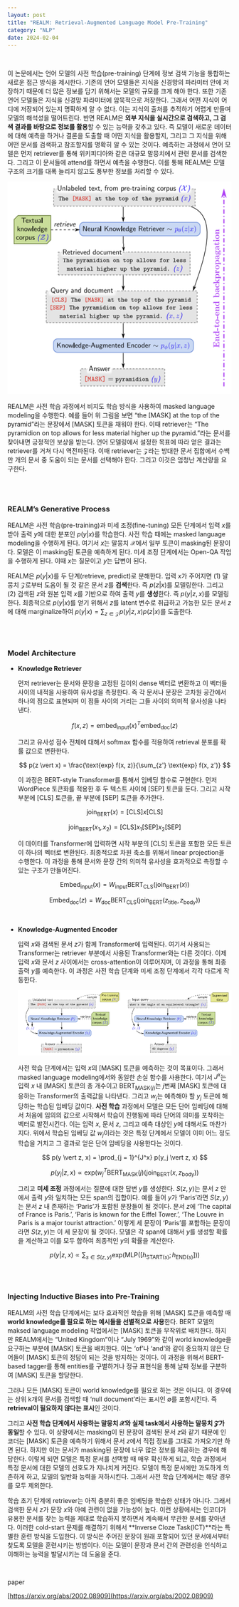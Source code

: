 ```yaml
---
layout: post
title: "REALM: Retrieval-Augmented Language Model Pre-Training"
category: "NLP"
date: 2024-02-04
--- 
```


<br>


이 논문에서는 언어 모델의 사전 학습(pre-training) 단계에 정보 검색 기능을 통합하는 새로운 접근 방식을 제시한다. 기존의 언어 모델들은 지식을 신경망의 파라미터 안에 저장하기 때문에 더 많은 정보를 담기 위해서는 모델의 규모를 크게 해야 한다. 또한 기존 언어 모델들은 지식을 신경망 파라미터에 암묵적으로 저장한다. 그래서 어떤 지식이 어디에 저장되어 있는지 명확하게 알 수 없다. 이는 지식의 출처를 추적하기 어렵게 만들며 모델의 해석성을 떨어트린다. 반면 REALM은 **외부 지식을 실시간으로 검색하고, 그 검색 결과를 바탕으로 정보를 활용**할 수 있는 능력을 갖추고 있다. 즉 모델이 새로운 데이터에 대해 예측을 하거나 결론을 도출할 때 어떤 지식을 활용할지, 그리고 그 지식을 위해 어떤 문서를 검색하고 참조할지를 명확히 알 수 있는 것이다. 예측하는 과정에서 언어 모델은 먼저 retriever를 통해 위키피디아와 같은 대규모 말뭉치에서 관련 문서를 검색한다. 그리고 이 문서들에 attend를 하면서 예측을 수행한다. 이를 통해 REALM은 모델 구조의 크기를 대폭 늘리지 않고도 풍부한 정보를 처리할 수 있다.

![Untitled](/assets/REALM%20Retrieval-Augmented%20Language%20Model%20Pre-Train%20284bffb6b8254f3ab133110a1bf8ccf1/Untitled.png)

REALM은 사전 학습 과정에서 비지도 학습 방식을 사용하여 masked language modeling을 수행한다. 예를 들어 위 그림을 보면 “the [MASK] at the top of the pyramid”라는 문장에서 [MASK] 토큰을 채워야 한다. 이때 retriever는 “The pyramidion on top allows for less material higher up the pyramid.”라는 문서를 찾아내면 긍정적인 보상을 받는다. 언어 모델링에서 설정한 목표에 따라 얻은 결과는 retriever를 거쳐 다시 역전파된다. 이때 retriever는 $\mathcal{Z}$라는 방대한 문서 집합에서 수백만 개의 문서 중 도움이 되는 문서를 선택해야 한다. 그리고 이것은 엄청난 계산량을 요구한다.

<br>
<br>


### REALM’s Generative Process

REALM은 사전 학습(pre-training)과 미세 조정(fine-tuning) 모든 단계에서 입력 $x$를 받아 출력 $y$에 대한 분포인 $p(y \vert x)$를 학습한다. 사전 학습 때에는 masked language modeling을 수행하게 된다. 여기서 $x$는 말뭉치 $\mathcal{X}$에서 일부 토큰이 masking된 문장이다. 모델은 이 masking된 토큰을 예측하게 된다. 미세 조정 단계에서는 Open-QA 작업을 수행하게 된다. 이때 $x$는 질문이고 $y$는 답변이 된다.

REALM은 $p(y \vert x)$를 두 단계(retrieve, predict)로 분해한다. 입력 $x$가 주어지면 (1) 말뭉치 $\mathcal{Z}$로부터 도움이 될 것 같은 문서 $z$를 **검색**한다. 즉 $p(z \vert x)$를 모델링한다. 그리고 (2) 검색된 $z$와 원본 입력 $x$를 기반으로 하여 출력 $y$를 **생성**한다. 즉 $p(y \vert z, x)$를 모델링한다. 최종적으로 $p(y \vert x)$를 얻기 위해서 $z$를 latent 변수로 취급하고 가능한 모든 문서 $z$에 대해 marginalize하여 $p(y \vert x) = \sum_{z \in  \mathcal{Z}} p(y \vert z, x) p(z \vert x)$를 도출한다.

<br>
<br>


### Model Architecture

- **Knowledge Retriever**
    
    먼저 retriever는 문서와 문장을 고정된 길이의 dense 벡터로 변환하고 이 벡터들 사이의 내적을 사용하여 유사성을 측정한다. 즉 각 문서나 문장은 고차원 공간에서 하나의 점으로 표현되며 이 점들 사이의 거리는 그들 사이의 의미적 유사성을 나타낸다.
    
    $$
    f(x, z) = \text{embed} _ {\text{input}} (x)^T \text{embed} _ {\text{doc}} (z)
    $$
    
    그리고 유사성 점수 전체에 대해서 softmax 함수를 적용하여 retrieval 분포를 확률 값으로 변환한다.
    
    $$
    p(z \vert x) = \frac{\text{exp} f(x, z)}{\sum_{z'} \text{exp} f(x, z')}
    $$
    
    이 과정은 BERT-style Transformer를 통해서 임베딩 함수로 구현한다. 먼저 WordPiece 토큰화를 적용한 후 두 텍스트 사이에 [SEP] 토큰을 둔다. 그리고 시작 부분에 [CLS] 토큰을, 끝 부분에 [SEP] 토큰을 추가한다. 
    
    $$
    \text{join} _ {\text{BERT}} (x)= \text{[CLS]} x \text{[CLS]}
    $$
    
    $$
    \text{join} _ {\text{BERT}} (x_1, x_2) = \text{[CLS]} x_1 \text{[SEP]} x_2 \text{[SEP]}
    $$
    
    이 데이터를 Transformer에 입력하면 시작 부분의 [CLS] 토큰을 포함한 모든 토큰이 하나의 벡터로 변환된다. 최종적으로 차원 축소를 위해서 linear projection을 수행한다. 이 과정을 통해 문서와 문장 간의 의미적 유사성을 효과적으로 측정할 수 있는 구조가 만들어진다.
    
    $$
    \text{Embed} _ {\text{input}} (x) = W _ {\text{input}} \text{BERT} _ {\text{CLS}} (\text{join} _ {\text{BERT}} (x))
    $$
    
    $$
    \text{Embed} _ {\text{doc}} (z) = W _ {\text{doc}} \text{BERT} _ {\text{CLS}} (\text{join} _ {\text{BERT}} (z _ {\text{title}}, z _ {\text{body}}))
    $$
    
    
<br>

- **Knowledge-Augmented Encoder**
    
    입력 $x$와 검색된 문서 $z$가 함께 Transformer에 입력된다. 여기서 사용되는 Transformer는 retriever 부분에서 사용된 Transformer와는 다른 것이다. 이제 입력 $x$와 문서 $z$ 사이에서는 cross-attention이 이루어지며, 이 과정을 통해 최종 출력 $y$를 예측한다. 이 과정은 사전 학습 단계와 미세 조정 단계에서 각각 다르게 작동한다. 
    
    ![Untitled](/assets/REALM%20Retrieval-Augmented%20Language%20Model%20Pre-Train%20284bffb6b8254f3ab133110a1bf8ccf1/Untitled%201.png)
    
    사전 학습 단계에서는 입력 $x$의 [MASK] 토큰을 예측하는 것이 목표이다. 그래서 masked language modeling에서와 동일한 손실 함수를 사용한다. 여기서 $J^x$는 입력 $x$ 내 [MASK] 토큰의 총 개수이고 $\text{BERT} _ {\text{MASK} (j)}$는 $j$번째 [MASK] 토큰에 대응하는 Transformer의 출력값을 나타낸다. 그리고 $w_j$는 예측해야 할 $y_j$ 토큰에 해당하는 학습된 임베딩 값이다. **사전 학습** 과정에서 모델은 모든 단어 임베딩에 대해서 처음에 임의의 값으로 시작해서 학습이 진행됨에 따라 단어의 의미를 포착하는 벡터로 발전시킨다. 이는 입력 $x$, 문서 $z$, 그리고 예측 대상인 $y$에 대해서도 마찬가지다. 위에서 학습된 임베딩 값 $w_j$이라는 것은 특정 단계에서 모델이 이미 어느 정도 학습을 거치고 그 결과로 얻은 단어 임베딩을 사용한다는 것이다.
    
    $$
    p(y \vert z, x) = \prod_{j = 1}^{J^x} p(y_j \vert z, x)
    $$
    
    $$
    p(y_j \vert z, x) \propto \text{exp} (w_j^T \text{BERT} _ \text{MASK} (j) (\text{join} _ {\text{BERT}} (x, z_{\text{body}}))
    $$
    
    그리고 **미세 조정** 과정에서는 질문에 대한 답변 $y$를 생성한다. $S(z, y)$는 문서 $z$ 안에서 출력 $y$와 일치하는 모든 span의 집합이다. 예를 들어 $y$가 ‘Paris’라면 $S(z, y)$는 문서 $z$ 내 존재하는 ‘Paris’가 포함된 문장들이 될 것이다. 문서 $z$에 ‘The capital of France is Paris.’, ‘Paris is known for the Eiffel Tower.’, ‘The Louvre in Paris is a major tourist attraction.’ 이렇게 세 문장이 ‘Paris’를 포함하는 문장이라면 $S(z, y)$는 이 세 문장이 될 것이다. 모델은 각 span에 대해서 $y$를 생성할 확률을 계산하고 이를 모두 합하여 최종적인 $y$의 확률을 계산한다.
    
    $$
    p( y \vert z, x) \propto \sum_{s \in S(z, y)} \text{exp} (\text{MLP} ([h _ {\text{START} (s)} ; h _ {\text{END} (s)}]))
    $$
    

<br>
<br>

### Injecting Inductive Biases into Pre-Training

REALM의 사전 학습 단계에서는 보다 효과적인 학습을 위해 [MASK] 토큰을 예측할 때 **world knowledge를 필요로 하는 예시들을 선별적으로 사용**한다. BERT 모델의 maksed language modeling 작업에서는 [MASK] 토큰을 무작위로 배치한다. 하지만 REALM에서는 “United Kingdom”이나 “July 1969”와 같이 world knowledge을 요구하는 부분에 [MASK] 토큰을 배치한다. 이는 ‘of’나 ‘and’와 같이 중요하지 않은 단어들이 [MASK] 토큰의 정답이 되는 것을 방지하는 것이다. 이 과정을 위해서 BERT-based tagger를 통해 entities를 구별하거나 정규 표현식을 통해 날짜 정보를 구분하여 [MASK] 토큰을 할당한다. 

그러나 모든 [MASK] 토큰이 world knowledge를 필요로 하는 것은 아니다. 이 경우에는 상위 k개의 문서를 검색할 때 ‘null document’라는 표시인 $\emptyset$를 포함시킨다. 즉 **retrieval이 필요하지 않다는 표시**인 것이다.

그리고 **사전 학습 단계에서 사용하는 말뭉치 $\mathcal{X}$와 실제 task에서 사용하는 말뭉치 $\mathcal{Z}$가 동일**할 수 있다. 이 상황에서는 masking이 된 문장이 검색된 문서 $z$와 같기 때문에 인코더는 [MASK] 토큰을 예측하기 위해서 문서 $z$에서 직접 정보를 그대로 가져오기만 하면 된다. 하지만 이는 문서가 masking된 문장에 너무 많은 정보를 제공하는 경우에 해당한다. 이렇게 되면 모델은 특정 문서를 선택할 때 매우 확신하게 되고, 학습 과정에서 특정 문서에 대한 모델의 선호도가 지나치게 커진다. 모델이 특정 문서에만 과도하게 의존하게 하고, 모델의 일반화 능력을 저하시킨다. 그래서 사전 학습 단계에서는 해당 경우를 모두 제외한다.

학습 초기 단계에 retriever는 아직 충분히 좋은 임베딩을 학습한 상태가 아니다. 그래서 검색한 문서 $z$가 문장 $x$와 아예 관련이 없을 가능성이 높다. 이런 상황에서는 인코더가 유용한 문서를 찾는 능력을 제대로 학습하지 못하면서 계속해서 무관한 문서를 찾아낸다. 이러한 cold-start 문제를 해결하기 위해서 **Inverse Cloze Task(ICT)**라는 특별한 훈련 방식을 도입한다. 이 방식은 주어진 문장이 원래 포함되어 있던 문서에서부터 찾도록 모델을 훈련시키는 방법이다. 이는 모델이 문장과 문서 간의 관련성을 인식하고 이해하는 능력을 발달시키는 데 도움을 준다. 

<br>

paper

[https://arxiv.org/abs/2002.08909](https://arxiv.org/abs/2002.08909)